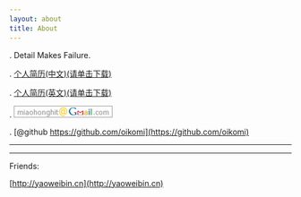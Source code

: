 ```yaml
---
layout: about
title: About
---
```


. Detail Makes Failure.

. [个人简历(中文)(请单击下载)](/doc/miaohong_cv.pdf)

. [个人简历(英文)(请单击下载)](/doc/miaohong_cv_en.pdf)

. ![miaohong at gmail dot com](/image/mail.png)

. [@github https://github.com/oikomi](https://github.com/oikomi)



***



***

Friends:


[http://yaoweibin.cn](http://yaoweibin.cn)



